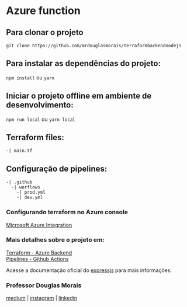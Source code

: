 # Azure function

## Para clonar o projeto
`git clone https://github.com/mrdouglasmorais/terraformbackendnodejs`

## Para instalar as dependências do projeto:
`npm install` ou `yarn`

## Iniciar o projeto offline em ambiente de desenvolvimento:
`npm run local` ou `yarn local`


## Terraform files:
```
-| main.tf
```

## Configuração de pipelines:
```
-| .github
  -| worflows
    -| prod.yml
    -| dev.yml
```

### Configurando terraform no Azure console
[Microsoft Azure Integration](https://docs.microsoft.com/en-us/azure/developer/terraform/get-started-cloud-shell-bash?tabs=bash)

### Mais detalhes sobre o projeto em:
[Terraform - Azure Backend](https://medium.com/@mr.douglasmorais23/terraform-a-final-de-contas-o-que-%C3%A9-918f8dcfd09c) <br>
[Pipelines - Github Actions](https://medium.com/@mr.douglasmorais23/pipeline-web-app-com-terraform-e-github-actions-5e423dfd894d) <br>

Acesse a documentação oficial do [expressjs](https://expressjs.com/pt-br/) para mais informações.

### Professor Douglas Morais
[medium](https://medium.com/@mr.douglasmorais23) | 
[instagram](https://www.instagram.com/douglasmorais) | 
[linkedin](https://www.linkedin.com/in/douglasmoraisdev)